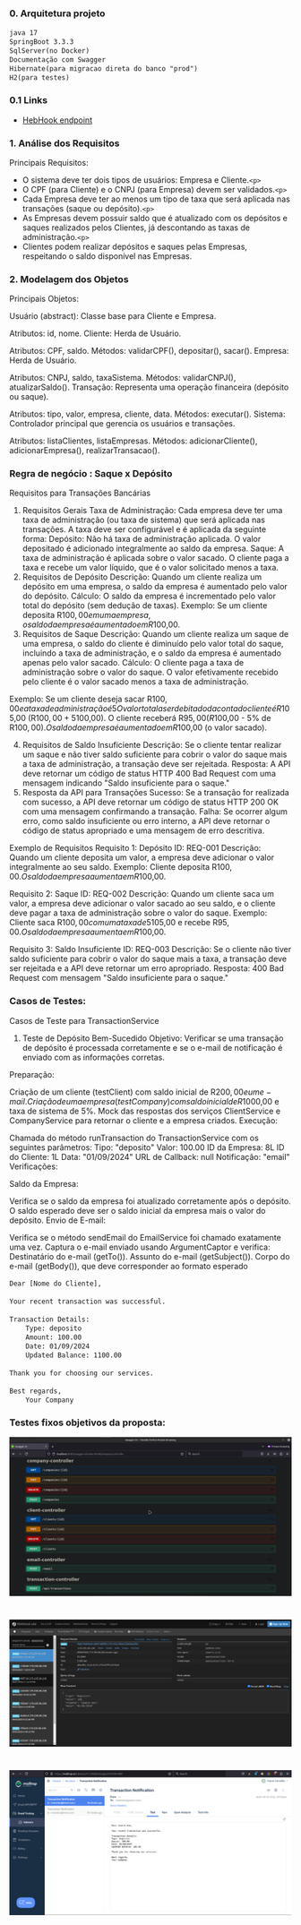 ### 0. Arquitetura projeto

    java 17
    SpringBoot 3.3.3
    SqlServer(no Docker)
    Documentação com Swagger
    Hibernate(para migracao direta do banco "prod")
    H2(para testes)

### 0.1 Links

* [HebHook endpoint](https://webhook.site/97a8d9f2-17f1-4412-8dea-1b3a0a2a3f2c)  

### 1. Análise dos Requisitos

Principais Requisitos:

- O sistema deve ter dois tipos de usuários: Empresa e Cliente.`<p>`
- O CPF (para Cliente) e o CNPJ (para Empresa) devem ser validados.`<p>`
- Cada Empresa deve ter ao menos um tipo de taxa que será aplicada nas transações (saque ou depósito).`<p>`
- As Empresas devem possuir saldo que é atualizado com os depósitos e saques realizados pelos Clientes, já descontando as taxas de administração.`<p>`
- Clientes podem realizar depósitos e saques pelas Empresas, respeitando o saldo disponível nas Empresas.

### 2. Modelagem dos Objetos

Principais Objetos:

Usuário (abstract): Classe base para Cliente e Empresa.

Atributos: id, nome.
Cliente: Herda de Usuário.

Atributos: CPF, saldo.
Métodos: validarCPF(), depositar(), sacar().
Empresa: Herda de Usuário.

Atributos: CNPJ, saldo, taxaSistema.
Métodos: validarCNPJ(), atualizarSaldo().
Transação: Representa uma operação financeira (depósito ou saque).

Atributos: tipo, valor, empresa, cliente, data.
Métodos: executar().
Sistema: Controlador principal que gerencia os usuários e transações.

Atributos: listaClientes, listaEmpresas.
Métodos: adicionarCliente(), adicionarEmpresa(), realizarTransacao().

### Regra de negócio : Saque x Depósito

Requisitos para Transações Bancárias

1. Requisitos Gerais
   Taxa de Administração: Cada empresa deve ter uma taxa de administração (ou taxa de sistema) que será aplicada nas transações. A taxa deve ser configurável e é aplicada da seguinte forma:
   Depósito: Não há taxa de administração aplicada. O valor depositado é adicionado integralmente ao saldo da empresa.
   Saque: A taxa de administração é aplicada sobre o valor sacado. O cliente paga a taxa e recebe um valor líquido, que é o valor solicitado menos a taxa.
2. Requisitos de Depósito
   Descrição: Quando um cliente realiza um depósito em uma empresa, o saldo da empresa é aumentado pelo valor do depósito.
   Cálculo: O saldo da empresa é incrementado pelo valor total do depósito (sem dedução de taxas).
   Exemplo: Se um cliente deposita R$100,00 em uma empresa, o saldo da empresa é aumentado em R$100,00.
3. Requisitos de Saque
   Descrição: Quando um cliente realiza um saque de uma empresa, o saldo do cliente é diminuído pelo valor total do saque, incluindo a taxa de administração, e o saldo da empresa é aumentado apenas pelo valor sacado.
   Cálculo: O cliente paga a taxa de administração sobre o valor do saque. O valor efetivamente recebido pelo cliente é o valor sacado menos a taxa de administração.

Exemplo: Se um cliente deseja sacar R$100,00 e a taxa de administração é 5%:
O valor total a ser debitado da conta do cliente é R$105,00 (R$100,00 + 5% de R$100,00).
O cliente receberá R$95,00 (R$100,00 - 5% de R$100,00).
O saldo da empresa é aumentado em R$100,00 (o valor sacado).

4. Requisitos de Saldo Insuficiente
   Descrição: Se o cliente tentar realizar um saque e não tiver saldo suficiente para cobrir o valor do saque mais a taxa de administração, a transação deve ser rejeitada.
   Resposta: A API deve retornar um código de status HTTP 400 Bad Request com uma mensagem indicando "Saldo insuficiente para o saque."
5. Resposta da API para Transações
   Sucesso: Se a transação for realizada com sucesso, a API deve retornar um código de status HTTP 200 OK com uma mensagem confirmando a transação.
   Falha: Se ocorrer algum erro, como saldo insuficiente ou erro interno, a API deve retornar o código de status apropriado e uma mensagem de erro descritiva.

Exemplo de Requisitos
Requisito 1: Depósito
ID: REQ-001
Descrição: Quando um cliente deposita um valor, a empresa deve adicionar o valor integralmente ao seu saldo.
Exemplo: Cliente deposita R$100,00. O saldo da empresa aumenta em R$100,00.

Requisito 2: Saque
ID: REQ-002
Descrição: Quando um cliente saca um valor, a empresa deve adicionar o valor sacado ao seu saldo, e o cliente deve pagar a taxa de administração sobre o valor do saque.
Exemplo: Cliente saca R$100,00 com uma taxa de 5%. O cliente paga R$105,00 e recebe R$95,00. O saldo da empresa aumenta em R$100,00.

Requisito 3: Saldo Insuficiente
ID: REQ-003
Descrição: Se o cliente não tiver saldo suficiente para cobrir o valor do saque mais a taxa, a transação deve ser rejeitada e a API deve retornar um erro apropriado.
Resposta: 400 Bad Request com mensagem "Saldo insuficiente para o saque."

### Casos de Testes:

Casos de Teste para TransactionService

1. Teste de Depósito Bem-Sucedido
   Objetivo: Verificar se uma transação de depósito é processada corretamente e se o e-mail de notificação é enviado com as informações corretas.

Preparação:

Criação de um cliente (testClient) com saldo inicial de R$200,00 e um e-mail.
Criação de uma empresa (testCompany) com saldo inicial de R$1000,00 e taxa de sistema de 5%.
Mock das respostas dos serviços ClientService e CompanyService para retornar o cliente e a empresa criados.
Execução:

Chamada do método runTransaction do TransactionService com os seguintes parâmetros:
Tipo: "deposito"
Valor: 100.00
ID da Empresa: 8L
ID do Cliente: 1L
Data: "01/09/2024"
URL de Callback: null
Notificação: "email"
Verificações:

Saldo da Empresa:

Verifica se o saldo da empresa foi atualizado corretamente após o depósito.
O saldo esperado deve ser o saldo inicial da empresa mais o valor do depósito.
Envio de E-mail:

Verifica se o método sendEmail do EmailService foi chamado exatamente uma vez.
Captura o e-mail enviado usando ArgumentCaptor e verifica:
Destinatário do e-mail (getTo()).
Assunto do e-mail (getSubject()).
Corpo do e-mail (getBody()), que deve corresponder ao formato esperado

    Dear [Nome do Cliente],

    Your recent transaction was successful.

    Transaction Details:
        Type: deposito
        Amount: 100.00
        Date: 01/09/2024
        Updated Balance: 1100.00

    Thank you for choosing our services.

    Best regards,
        Your Company

### Testes fixos objetivos da proposta:

![swagger](/doc/img/swagger.png)
#
![Webhook](/doc/img/hebhook.png)
#
![mailtrap](/doc/img/mailtra.png)
#
